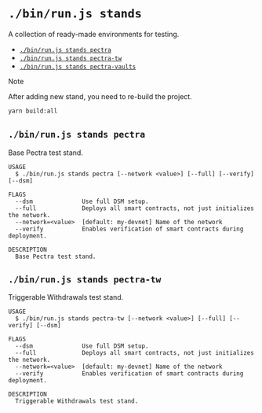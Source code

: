 # `./bin/run.js stands`

A collection of ready-made environments for testing.

- [`./bin/run.js stands pectra`](#binrunjs-stands-pectra)
- [`./bin/run.js stands pectra-tw`](#binrunjs-stands-pectra-tw)
- [`./bin/run.js stands pectra-vaults`](#binrunjs-stands-pectra-vaults)

> [!NOTE]
> After adding new stand, you need to re-build the project.
>
> ```sh
> yarn build:all
> ```

## `./bin/run.js stands pectra`

Base Pectra test stand.

```
USAGE
  $ ./bin/run.js stands pectra [--network <value>] [--full] [--verify] [--dsm]

FLAGS
  --dsm              Use full DSM setup.
  --full             Deploys all smart contracts, not just initializes the network.
  --network=<value>  [default: my-devnet] Name of the network
  --verify           Enables verification of smart contracts during deployment.

DESCRIPTION
  Base Pectra test stand.
```

## `./bin/run.js stands pectra-tw`

Triggerable Withdrawals test stand.

```
USAGE
  $ ./bin/run.js stands pectra-tw [--network <value>] [--full] [--verify] [--dsm]

FLAGS
  --dsm              Use full DSM setup.
  --full             Deploys all smart contracts, not just initializes the network.
  --network=<value>  [default: my-devnet] Name of the network
  --verify           Enables verification of smart contracts during deployment.

DESCRIPTION
  Triggerable Withdrawals test stand.
```

